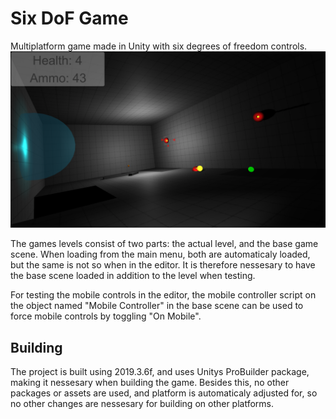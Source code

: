 # Six DoF Game
Multiplatform game made in Unity with six degrees of freedom controls.
![Screenshot](Screenshot.png)

The games levels consist of two parts: the actual level, and the base game scene. When loading from the main menu, both are automaticaly loaded, but the same is not so when in the editor. It is therefore nessesary to have the base scene loaded in addition to the level when testing.

For testing the mobile controls in the editor, the mobile controller script on the object named "Mobile Controller" in the base scene can be used to force mobile controls by toggling "On Mobile".

## Building
The project is built using 2019.3.6f, and uses Unitys ProBuilder package, making it nessesary when building the game. Besides this, no other packages or assets are used, and platform is automaticaly adjusted for, so no other changes are nessesary for building on other platforms.
